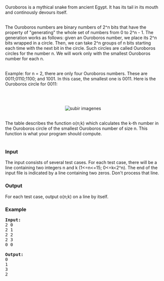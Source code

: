 <p>
Ouroboros is a mythical snake from ancient Egypt. It has its tail in its mouth and continously devours itself.<br><br>

The Ouroboros numbers are binary numbers of 2^n bits that have the property of "generating" the whole set of numbers from 0 to 2^n - 1. The generation works as follows: given an Ouroboros number, we place its 2^n bits wrapped in a circle. Then, we can take 2^n groups of n bits starting each time with the next bit in the circle. Such circles are called Ouroboros circles for the number n. We will work only with the smallest
Ouroboros number for each n.<br><br>

Example: for n = 2, there are only four Ouroboros numbers. These are 0011;0110;1100; and 1001. In this case, the smallest one is 0011. Here is the Ouroboros circle for 0011: <br><br>

<br>
</p><p></p><p>
</p><center><img src="/content/dilaang:oroboros.png" alt="subir imagenes" border="0"></center>
<p></p><p>
<br>
The table describes the function o(n;k) which calculates the k-th number in the Ouroboros circle of the smallest Ouroboros number of size n. This function is what your program should compute. <br><br>
</p><h3>Input</h3>
<p>The input consists of several test cases. For each test case, there will be a line containing two integers n and k (1&lt;=n&lt;=15; 0&lt;=k&lt;2^n). The end of the input file is indicated by a line containing two zeros. Don't process that line.

</p><h3>Output</h3>
<p>For each test case, output o(n;k) on a line by itself.

</p><h3>Example</h3>

<pre><b>Input:</b>
2 0
2 1
2 2
2 3
0 0

<b>Output:</b>
0
1
3
2

</pre>